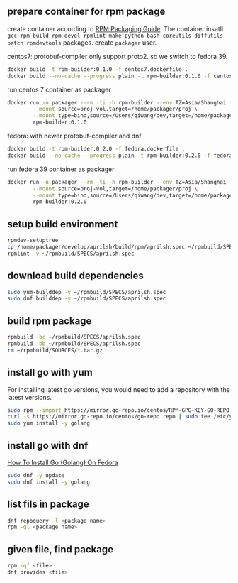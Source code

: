## prepare container for rpm package

create container according to [RPM Packaging Guide](https://rpm-packaging-guide.github.io/#introduction). The container insatll `gcc rpm-build rpm-devel rpmlint make python bash coreutils diffutils patch rpmdevtools` packages. create `packager` user.

centos7: protobuf-compiler only support proto2. so we switch to fedora 39.
```sh
docker build -t rpm-builder:0.1.0 -f centos7.dockerfile .
docker build --no-cache --progress plain -t rpm-builder:0.1.0 -f centos7.dockerfile .
```

run centos 7 container as packager
```sh
docker run -u packager --rm -ti -h rpm-builder --env TZ=Asia/Shanghai --name rpm-builder --privileged \
        --mount source=proj-vol,target=/home/packager/proj \
        --mount type=bind,source=/Users/qiwang/dev,target=/home/packager/develop \
        rpm-builder:0.1.0
```

fedora: with newer protobuf-compiler and dnf
```sh
docker build -t rpm-builder:0.2.0 -f fedora.dockerfile .
docker build --no-cache --progress plain -t rpm-builder:0.2.0 -f fedora.dockerfile .
```
run fedora 39 container as packager
```sh
docker run -u packager --rm -ti -h rpm-builder --env TZ=Asia/Shanghai --name rpm-builder --privileged \
        --mount source=proj-vol,target=/home/packager/proj \
        --mount type=bind,source=/Users/qiwang/dev,target=/home/packager/develop \
        rpm-builder:0.2.0
```

## setup build environment
```sh
rpmdev-setuptree
cp /home/packager/develop/aprilsh/build/rpm/aprilsh.spec ~/rpmbuild/SPECS/
rpmlint -v ~/rpmbuild/SPECS/aprilsh.spec
```

## download build dependencies
```sh
sudo yum-builddep -y ~/rpmbuild/SPECS/aprilsh.spec
sudo dnf builddep -y ~/rpmbuild/SPECS/aprilsh.spec
```

## build rpm package
```sh
rpmbuild -bc ~/rpmbuild/SPECS/aprilsh.spec
rpmbuild -bb ~/rpmbuild/SPECS/aprilsh.spec
rm ~/rpmbuild/SOURCES/*.tar.gz
```

## install go with yum
For installing latest go versions, you would need to add a repository with the latest versions.
```sh
sudo rpm --import https://mirror.go-repo.io/centos/RPM-GPG-KEY-GO-REPO
curl -s https://mirror.go-repo.io/centos/go-repo.repo | sudo tee /etc/yum.repos.d/go-repo.repo
sudo yum install -y golang
```

## install go with dnf
[How To Install Go (Golang) On Fedora](https://computingforgeeks.com/how-to-install-go-golang-on-fedora/)
```sh 
sudo dnf -y update
sudo dnf install -y golang
```

## list fils in package
```sh
dnf repoquery -l <package name>
rpm -ql <package name>
```

## given file, find package
```sh
rpm -qf <file>
dnf provides <file>
```
